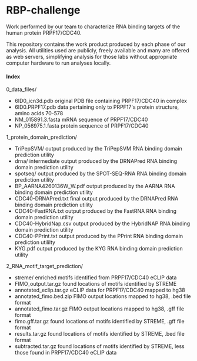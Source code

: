 # RBP-challenge
Work performed by our team to characterize RNA binding targets of the human protein PRPF17/CDC40.

This repository contains the work product produced by each phase of our analysis. All utilities used are publicly, freely available and many are offered as web servers, simplifying analysis for those labs without appropriate computer hardware to run analyses locally. 


#### Index ####

0_data_files/

  * 6ID0_icn3d.pdb         original PDB file containing PRPF17/CDC40 in complex  
  * 6ID0.PRPF17.pdb        data pertaining only to PRPF17's protein structure, amino acids 70-578 
  * NM_015891.3.fasta      mRNA sequence of PRPF17/CDC40  
  * NP_056975.1.fasta      protein sequence of PRPF17/CDC40  

1_protein_domain_prediction/

  * TriPepSVM/              output produced by the TriPepSVM RNA binding domain prediction utility  
  * drna/                   intermediate output produced by the DRNAPred RNA binding domain prediction utility 
  * spotseq/                output produced by the SPOT-SEQ-RNA RNA binding domain prediction utility   
  * BP_AARNA4260136W_W.pdf  output produced by the AARNA RNA binding domain prediction utility 
  * CDC40-DRNAPred.txt      final output produced by the DRNAPred RNA binding domain prediction utility 
  * CDC40-FastRNA.txt       output produced by the FastRNA RNA binding domain prediction utility 
  * CDC40-HybridNap.csv     output produced by the HybridNAP RNA binding domain prediction utility  
  * CDC40-PPrint.txt        output produced by the PPrint RNA binding domain prediction utililty 
  * KYG.pdf                 output produced by the KYG RNA binding domain prediction utility 
  
  
2_RNA_motif_target_prediction/

  * streme/                 enriched motifs identified from PRPF17/CDC40 eCLIP data 
  * FIMO_output.tar.gz      found locations of motifs identified by STREME  
  * annotated_eclip.tar.gz  eCLIP data for PRPF17/CDC40 mapped to hg38  
  * annotated_fimo.bed.zip  FIMO output locations mapped to hg38, .bed file format  
  * annotated_fimo.tar.gz   FIMO output locations mapped to hg38, .gff file format  
  * fimo.gff.tar.gz         found locations of motifs identified by STREME, .gff file format  
  * results.tar.gz          found locations of motifs identified by STREME, .bed file format  
  * subtracted.tar.gz       found locations of motifs identified by STREME, less those found in PRPF17/CDC40 eCLIP data  
